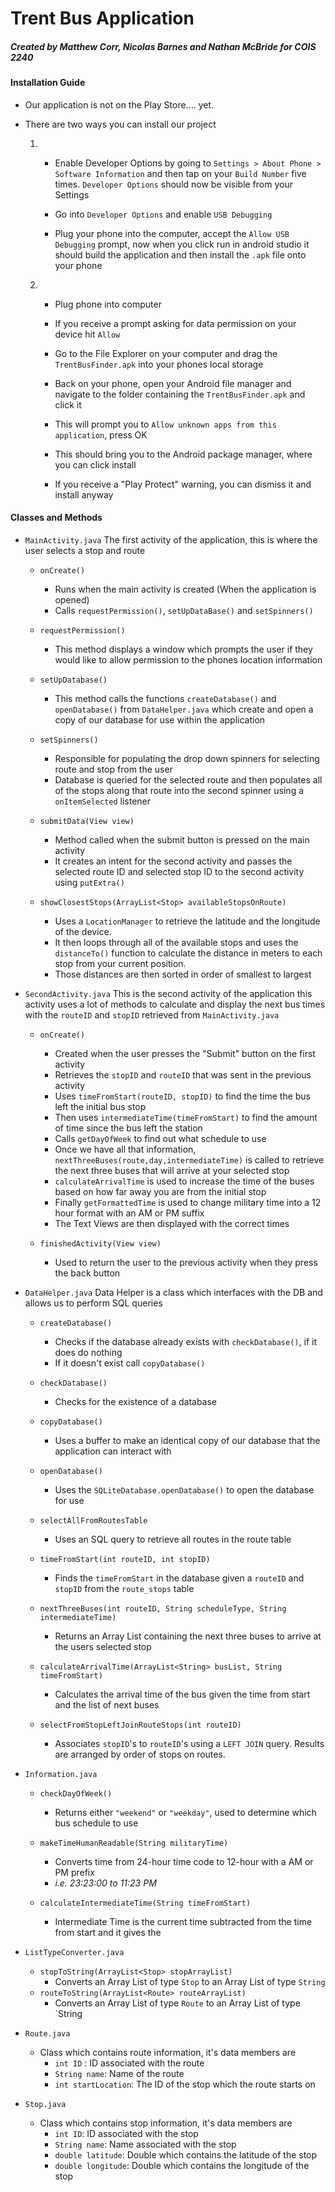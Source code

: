 # Trent Bus Application

##### Created by *Matthew Corr*, *Nicolas Barnes* and *Nathan McBride* for COIS 2240



#### Installation Guide

- Our application is not on the Play Store.... yet.

- There are two ways you can install our project

  1. - Enable Developer Options by going to `Settings > About Phone > Software Information` and then tap on your `Build Number` five times. `Developer Options` should now be visible from your Settings

     - Go into `Developer Options` and enable `USB Debugging`

     - Plug your phone into the computer, accept the `Allow USB Debugging` prompt, now when you click run in android studio it should build the application and then install the `.apk` file onto your phone

       

  2. - Plug phone into computer

     - If you receive a prompt asking for data permission on your device hit `Allow`

     - Go to the File Explorer on your computer and drag the `TrentBusFinder.apk` into your phones local storage

     - Back on your phone, open your Android file manager and navigate to the folder containing the `TrentBusFinder.apk` and click it

     - This will prompt you to `Allow unknown apps from this application`, press OK

     - This should bring you to the Android package manager, where you can click install

     - If you receive a "Play Protect" warning, you can dismiss it and install anyway

       

####  Classes and Methods 

- `MainActivity.java`
  The first activity of the application, this is where the user selects a stop and route

  - `onCreate()`

    - Runs when the main activity is created (When the application is opened)
    - Calls `requestPermission()`, `setUpDataBase()` and `setSpinners()`

  - `requestPermission()`

    - This method displays a window which prompts the user if they would like to allow permission to the phones location information

  - `setUpDatabase()`

    - This method calls the functions `createDatabase()` and `openDatabase()` from `DataHelper.java` which create and open a copy of our database for use within the application

  - `setSpinners()`

    - Responsible for populating the drop down spinners for selecting route and stop from the user
    - Database is queried for the selected route and then populates all of the stops along that route into the second spinner using a `onItemSelected` listener

  - `submitData(View view)`

    - Method called when the submit button is pressed on the main activity
    - It creates an intent for the second activity and passes the selected route ID and selected stop ID to the second activity using `putExtra()`

  - `showClosestStops(ArrayList<Stop> availableStopsOnRoute)`

    - Uses a `LocationManager` to retrieve the latitude and the longitude of the device.
    - It then loops through all of the available stops and uses the `distanceTo()` function to calculate the distance in meters to each stop from your current position.
    - Those distances are then sorted in order of smallest to largest

    

- `SecondActivity.java`
  This is the second activity of the application this activity uses a lot of methods to calculate and display the next bus times with the `routeID` and `stopID` retrieved from `MainActivity.java`

  - `onCreate()`

    - Created when the user presses the "Submit" button on the first activity
    - Retrieves the `stopID` and `routeID` that was sent in the previous activity
    - Uses `timeFromStart(routeID, stopID)` to find the time the bus left the initial bus stop
    - Then uses `intermediateTime(timeFromStart)` to find the amount of time since the bus left the station
    - Calls `getDayOfWeek` to find out what schedule to use
    - Once we have all that information, `nextThreeBuses(route,day,intermediateTime)` is called to retrieve the next three buses that will arrive at your selected stop
    - `calculateArrivalTime` is used to increase the time of the buses based on how far away you are from the initial stop
    - Finally `getFormattedTime` is used to change military time into a 12 hour format with an AM or PM suffix
    - The Text Views are then displayed with the correct times

  - `finishedActivity(View view)`

    - Used to return the user to the previous activity when they press the back button

    

- `DataHelper.java`
  Data Helper is a class which interfaces with the DB and allows us to perform SQL queries

  - `createDatabase()`

    - Checks if the database already exists with `checkDatabase()`, if it does do nothing
    - If it doesn't exist call `copyDatabase()`

  - `checkDatabase()`

    - Checks for the existence of a database

  - `copyDatabase()`

    - Uses a buffer to make an identical copy of our database that the application can interact with

  - `openDatabase()`

    - Uses the `SQLiteDatabase.openDatabase()` to open the database for use

  - `selectAllFromRoutesTable`

    - Uses an SQL query to retrieve all routes in the route table

  - `timeFromStart(int routeID, int stopID)`

    - Finds the `timeFromStart` in the database given a `routeID` and `stopID` from the `route_stops` table

  - `nextThreeBuses(int routeID, String scheduleType, String intermediateTime)`

    - Returns an Array List containing the next three buses to arrive at the users selected stop

  - `calculateArrivalTime(ArrayList<String> busList, String timeFromStart)`

    - Calculates the arrival time of the bus given the time from start and the list of next buses

  - `selectFromStopLeftJoinRouteStops(int routeID)`

    - Associates `stopID`'s  to `routeID`'s using a `LEFT JOIN` query. Results are arranged by order of stops on routes.

    

- `Information.java`

  - `checkDayOfWeek()`

    - Returns either `"weekend"` or `"weekday"`, used to determine which bus schedule to use

  - `makeTimeHumanReadable(String militaryTime)`

    - Converts time from 24-hour time code to 12-hour with a AM or PM prefix
    - *i.e. 23:23:00 to 11:23 PM*

  - `calculateIntermediateTime(String timeFromStart)`

    - Intermediate Time is the current time subtracted from the time from start and it gives the 

    

- `ListTypeConverter.java`

  - `stopToString(ArrayList<Stop> stopArrayList)`
    - Converts an Array List of type `Stop` to an Array List of type `String`
  - `routeToString(ArrayList<Route> routeArrayList)`
    - Converts an Array List of type `Route` to an Array List of type `String

- `Route.java`

  - Class which contains route information, it's data members are
    - `int ID` : ID associated with the route
    - `String name`: Name of the route
    - `int startLocation`: The ID of the stop which the route starts on

- `Stop.java`

  - Class which contains stop information, it's data members are
    - `int ID`: ID associated with the stop
    - `String name`: Name associated with the stop
    - `double latitude`: Double which contains the latitude of the stop
    - `double longitude`: Double which contains the longitude of the stop